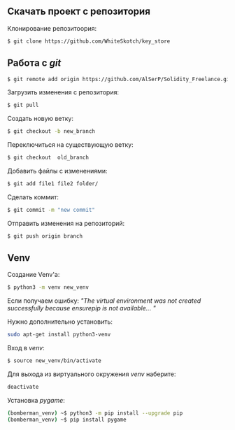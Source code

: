 ## Скачать проект с репозитория

Клонирование репозитоория:

```bash
$ git clone https://github.com/WhiteSkotch/key_store
```

## Работа с *git*

```bash
$ git remote add origin https://github.com/AlSerP/Solidity_Freelance.git
```

Загрузить изменения с репозитория:

```bash
$ git pull
```

Создать новую ветку:

```bash
$ git checkout -b new_branch
```

Переключиться на существующую ветку:

```bash
$ git checkout  old_branch
```

Добавить файлы с изменениями:

```bash
$ git add file1 file2 folder/
```

Сделать коммит:

```bash
$ git commit -m "new commit"
```

Отправить изменения на репозиторий:

```bash
$ git push origin branch
```

## Venv

Создание Venv'а:

```bash
$ python3 -m venv new_venv
```

Если получаем ошибку:
*"The virtual environment was not created successfully because ensurepip is not available... "*

Нужно дополнительно установить:

```bash
sudo apt-get install python3-venv
```

Вход в *venv*:

```bash
$ source new_venv/bin/activate
```

Для выхода из виртуального окружения *venv* наберите:

```bash
deactivate
```

Установка *pygame*:

```bash
(bomberman_venv) ~$ python3 -m pip install --upgrade pip
(bomberman_venv) ~$ pip install pygame
```
